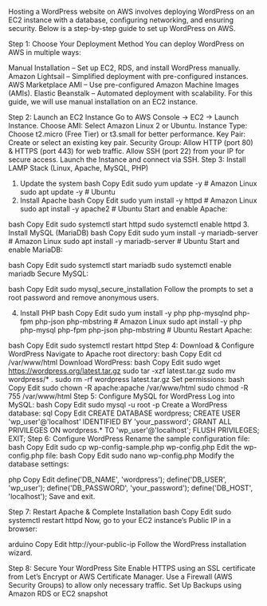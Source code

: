 Hosting a WordPress website on AWS involves deploying WordPress on an EC2 instance with a database, configuring networking, and ensuring security. Below is a step-by-step guide to set up WordPress on AWS.

Step 1: Choose Your Deployment Method
You can deploy WordPress on AWS in multiple ways:

Manual Installation – Set up EC2, RDS, and install WordPress manually.
Amazon Lightsail – Simplified deployment with pre-configured instances.
AWS Marketplace AMI – Use pre-configured Amazon Machine Images (AMIs).
Elastic Beanstalk – Automated deployment with scalability.
For this guide, we will use manual installation on an EC2 instance.

Step 2: Launch an EC2 Instance
Go to AWS Console → EC2 → Launch Instance.
Choose AMI: Select Amazon Linux 2 or Ubuntu.
Instance Type: Choose t2.micro (Free Tier) or t3.small for better performance.
Key Pair: Create or select an existing key pair.
Security Group:
Allow HTTP (port 80) & HTTPS (port 443) for web traffic.
Allow SSH (port 22) from your IP for secure access.
Launch the Instance and connect via SSH.
Step 3: Install LAMP Stack (Linux, Apache, MySQL, PHP)
1. Update the system
bash
Copy
Edit
sudo yum update -y   # Amazon Linux
sudo apt update -y   # Ubuntu
2. Install Apache
bash
Copy
Edit
sudo yum install -y httpd   # Amazon Linux
sudo apt install -y apache2 # Ubuntu
Start and enable Apache:

bash
Copy
Edit
sudo systemctl start httpd
sudo systemctl enable httpd
3. Install MySQL (MariaDB)
bash
Copy
Edit
sudo yum install -y mariadb-server   # Amazon Linux
sudo apt install -y mariadb-server   # Ubuntu
Start and enable MariaDB:

bash
Copy
Edit
sudo systemctl start mariadb
sudo systemctl enable mariadb
Secure MySQL:

bash
Copy
Edit
sudo mysql_secure_installation
Follow the prompts to set a root password and remove anonymous users.

4. Install PHP
bash
Copy
Edit
sudo yum install -y php php-mysqlnd php-fpm php-json php-mbstring   # Amazon Linux
sudo apt install -y php php-mysql php-fpm php-json php-mbstring     # Ubuntu
Restart Apache:

bash
Copy
Edit
sudo systemctl restart httpd
Step 4: Download & Configure WordPress
Navigate to Apache root directory:
bash
Copy
Edit
cd /var/www/html
Download WordPress:
bash
Copy
Edit
sudo wget https://wordpress.org/latest.tar.gz
sudo tar -xzf latest.tar.gz
sudo mv wordpress/* .
sudo rm -rf wordpress latest.tar.gz
Set permissions:
bash
Copy
Edit
sudo chown -R apache:apache /var/www/html
sudo chmod -R 755 /var/www/html
Step 5: Configure MySQL for WordPress
Log into MySQL:
bash
Copy
Edit
sudo mysql -u root -p
Create a WordPress database:
sql
Copy
Edit
CREATE DATABASE wordpress;
CREATE USER 'wp_user'@'localhost' IDENTIFIED BY 'your_password';
GRANT ALL PRIVILEGES ON wordpress.* TO 'wp_user'@'localhost';
FLUSH PRIVILEGES;
EXIT;
Step 6: Configure WordPress
Rename the sample configuration file:
bash
Copy
Edit
sudo cp wp-config-sample.php wp-config.php
Edit the wp-config.php file:
bash
Copy
Edit
sudo nano wp-config.php
Modify the database settings:

php
Copy
Edit
define('DB_NAME', 'wordpress');
define('DB_USER', 'wp_user');
define('DB_PASSWORD', 'your_password');
define('DB_HOST', 'localhost');
Save and exit.

Step 7: Restart Apache & Complete Installation
bash
Copy
Edit
sudo systemctl restart httpd
Now, go to your EC2 instance’s Public IP in a browser:

arduino
Copy
Edit
http://your-public-ip
Follow the WordPress installation wizard.

Step 8: Secure Your WordPress Site
Enable HTTPS using an SSL certificate from Let’s Encrypt or AWS Certificate Manager.
Use a Firewall (AWS Security Groups) to allow only necessary traffic.
Set Up Backups using Amazon RDS or EC2 snapshot
